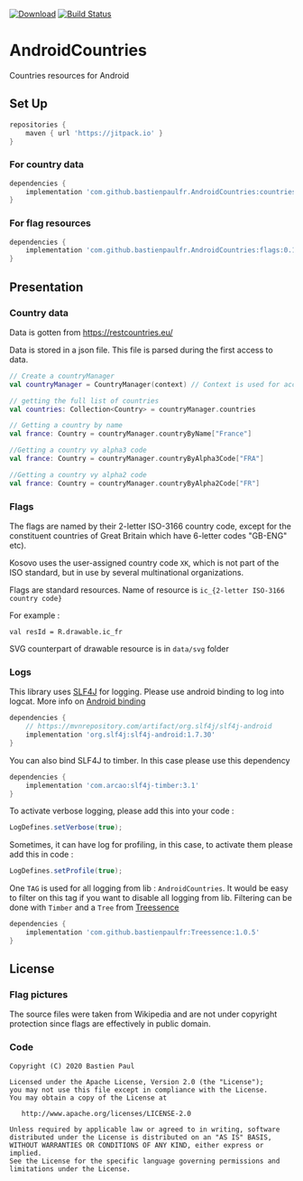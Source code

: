 [![Download](https://jitpack.io/v/bastienpaulfr/AndroidCountries.svg)](https://jitpack.io/#bastienpaulfr/AndroidCountries)
[![Build Status](https://travis-ci.org/bastienpaulfr/AndroidCountries.svg?branch=master)](https://travis-ci.org/bastienpaulfr/AndroidCountries)

# AndroidCountries

Countries resources for Android

## Set Up


```groovy
repositories {
    maven { url 'https://jitpack.io' }
}
```

### For country data

```groovy
dependencies {
    implementation 'com.github.bastienpaulfr.AndroidCountries:countries:0.1.4'
}
```

### For flag resources

```groovy
dependencies {
    implementation 'com.github.bastienpaulfr.AndroidCountries:flags:0.1.4'
}
```

## Presentation

### Country data

Data is gotten from https://restcountries.eu/

Data is stored in a json file. This file is parsed during the first access to data.

```kotlin
// Create a countryManager
val countryManager = CountryManager(context) // Context is used for accessing to raw resource where json file is stored.

// getting the full list of countries
val countries: Collection<Country> = countryManager.countries

// Getting a country by name
val france: Country = countryManager.countryByName["France"]

//Getting a country vy alpha3 code
val france: Country = countryManager.countryByAlpha3Code["FRA"]

//Getting a country vy alpha2 code
val france: Country = countryManager.countryByAlpha2Code["FR"]

```

### Flags

The flags are named by their 2-letter ISO-3166 country code, except for the
constituent countries of Great Britain which have 6-letter codes "GB-ENG" etc).

Kosovo uses the user-assigned country code `XK`, which is not part of the ISO standard, but in use by several multinational organizations.

Flags are standard resources. Name of resource is `ic_{2-letter ISO-3166 country code}`

For example :

```
val resId = R.drawable.ic_fr
```

SVG counterpart of drawable resource is in `data/svg` folder

### Logs

This library uses [SLF4J](http://www.slf4j.org/) for logging. Please use android binding to
log into logcat. More info on [Android binding](http://www.slf4j.org/android/)

```groovy
dependencies {
    // https://mvnrepository.com/artifact/org.slf4j/slf4j-android
    implementation 'org.slf4j:slf4j-android:1.7.30'
}
```

You can also bind SLF4J to timber. In this case please use this dependency

```groovy
dependencies {
    implementation 'com.arcao:slf4j-timber:3.1'
}
```

To activate verbose logging, please add this into your code :

```java
LogDefines.setVerbose(true);
```

Sometimes, it can have log for profiling, in this case, to activate them please add
this in code :

```java
LogDefines.setProfile(true);
```

One `TAG` is used for all logging from lib : `AndroidCountries`. It would be easy to filter on this tag if you
want to disable all logging from lib. Filtering can be done with `Timber` and a `Tree`
from [Treessence](https://github.com/bastienpaulfr/Treessence)


```groovy
dependencies {
    implementation 'com.github.bastienpaulfr:Treessence:1.0.5'
}
```

## License

### Flag pictures

The source files were taken from Wikipedia and are not under copyright
protection since flags are effectively in public domain.

### Code

    Copyright (C) 2020 Bastien Paul

    Licensed under the Apache License, Version 2.0 (the "License");
    you may not use this file except in compliance with the License.
    You may obtain a copy of the License at

       http://www.apache.org/licenses/LICENSE-2.0

    Unless required by applicable law or agreed to in writing, software
    distributed under the License is distributed on an "AS IS" BASIS,
    WITHOUT WARRANTIES OR CONDITIONS OF ANY KIND, either express or implied.
    See the License for the specific language governing permissions and
    limitations under the License.


